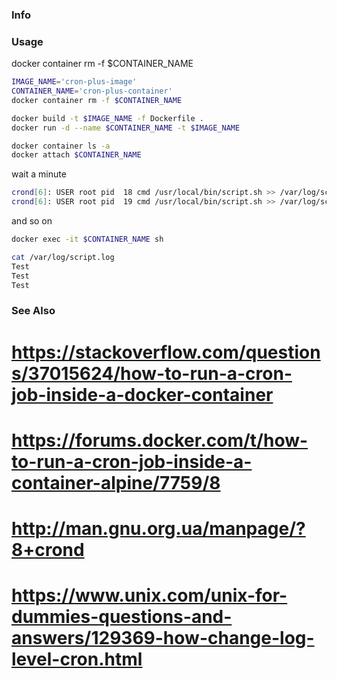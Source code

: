 ### Info

### Usage

docker container rm -f $CONTAINER_NAME
```sh
IMAGE_NAME='cron-plus-image'
CONTAINER_NAME='cron-plus-container'
docker container rm -f $CONTAINER_NAME
```
```sh
docker build -t $IMAGE_NAME -f Dockerfile .
docker run -d --name $CONTAINER_NAME -t $IMAGE_NAME
```
```sh
docker container ls -a
docker attach $CONTAINER_NAME
```
wait a minute
```sh
crond[6]: USER root pid  18 cmd /usr/local/bin/script.sh >> /var/log/script.log
crond[6]: USER root pid  19 cmd /usr/local/bin/script.sh >> /var/log/script.log
```
and so on
```sh
docker exec -it $CONTAINER_NAME sh 
```
```sh
cat /var/log/script.log
Test
Test
Test

```
### See Also

# https://stackoverflow.com/questions/37015624/how-to-run-a-cron-job-inside-a-docker-container
# https://forums.docker.com/t/how-to-run-a-cron-job-inside-a-container-alpine/7759/8
# http://man.gnu.org.ua/manpage/?8+crond
# https://www.unix.com/unix-for-dummies-questions-and-answers/129369-how-change-log-level-cron.html
